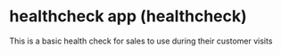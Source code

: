 # healthcheck app (healthcheck)

This is a basic health check for sales to use during their customer visits

